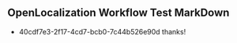 ## OpenLocalization Workflow Test MarkDown
* 40cdf7e3-2f17-4cd7-bcb0-7c44b526e90d thanks!

<!--HONumber=Aug16_HO3-->


